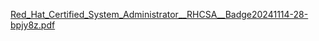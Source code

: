 
[Red_Hat_Certified_System_Administrator__RHCSA__Badge20241114-28-bpjy8z.pdf](https://github.com/user-attachments/files/21776771/Red_Hat_Certified_System_Administrator__RHCSA__Badge20241114-28-bpjy8z.pdf)
